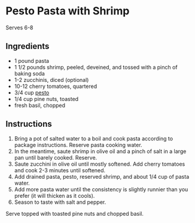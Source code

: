 # Pesto Pasta with Shrimp

Serves 6-8

## Ingredients

- 1 pound pasta
- 1 1/2 pounds shrimp, peeled, deveined, and tossed with a pinch of baking soda
- 1-2 zucchinis, diced (optional)
- 10-12 cherry tomatoes, quartered
- 3/4 cup [pesto](pesto.md)
- 1/4 cup pine nuts, toasted
- fresh basil, chopped

## Instructions

1. Bring a pot of salted water to a boil and cook pasta according to package instructions. Reserve pasta cooking water.
2. In the meantime, saute shrimp in olive oil and a pinch of salt in a large pan until barely cooked. Reserve.
3. Saute zucchini in olive oil until mostly softened. Add cherry tomatoes and cook 2-3 minutes until softened.
4. Add drained pasta, pesto, reserved shrimp, and about 1/4 cup of pasta water.
5. Add more pasta water until the consistency is slightly runnier than you prefer (it will thicken as it cools).
6. Season to taste with salt and pepper.

Serve topped with toasted pine nuts and chopped basil.
